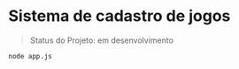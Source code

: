 <h1>Sistema de cadastro de jogos</h1>

> Status do Projeto: em desenvolvimento

```
node app.js
```
